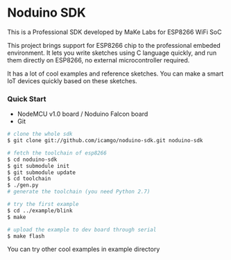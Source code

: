 Noduino SDK
===========================================

This is a Professional SDK developed by MaKe Labs for ESP8266 WiFi SoC

This project brings support for ESP8266 chip to the professional embeded environment. It lets you write sketches using C language quickly, and run them directly on ESP8266, no external microcontroller required.

It has a lot of cool examples and reference sketches. You can make a smart IoT devices quickly based on these sketches.


### Quick Start

- NodeMCU v1.0 board / Noduino Falcon board
- Git

```bash
# clone the whole sdk
$ git clone git://github.com/icamgo/noduino-sdk.git noduino-sdk

# fetch the toolchain of esp8266
$ cd noduino-sdk
$ git submodule init
$ git submodule update
$ cd toolchain
$ ./gen.py
# generate the toolchain (you need Python 2.7)

# try the first example
$ cd ../example/blink
$ make

# upload the example to dev board through serial
$ make flash
```

You can try other cool examples in example directory
